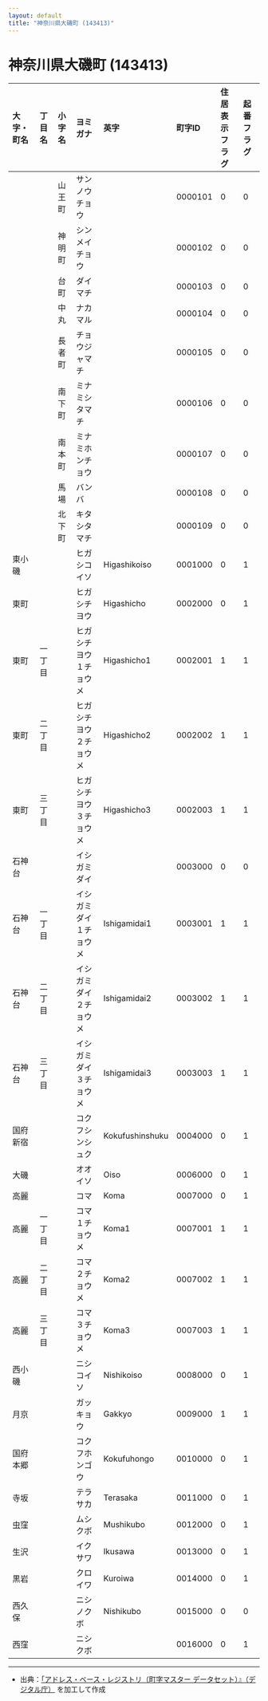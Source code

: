 ```yaml
---
layout: default
title: "神奈川県大磯町 (143413)"
---
```


# 神奈川県大磯町 (143413)

| 大字・町名 | 丁目名 | 小字名 | ヨミガナ | 英字 | 町字ID | 住居表示フラグ | 起番フラグ |
|:---|:---|:---|:---|:---|:---|:---|:---|
|  |  | 山王町 | サンノウチョウ |  | 0000101 | 0 | 0 |
|  |  | 神明町 | シンメイチョウ |  | 0000102 | 0 | 0 |
|  |  | 台町 | ダイマチ |  | 0000103 | 0 | 0 |
|  |  | 中丸 | ナカマル |  | 0000104 | 0 | 0 |
|  |  | 長者町 | チョウジャマチ |  | 0000105 | 0 | 0 |
|  |  | 南下町 | ミナミシタマチ |  | 0000106 | 0 | 0 |
|  |  | 南本町 | ミナミホンチョウ |  | 0000107 | 0 | 0 |
|  |  | 馬場 | バンバ |  | 0000108 | 0 | 0 |
|  |  | 北下町 | キタシタマチ |  | 0000109 | 0 | 0 |
| 東小磯 |  |  | ヒガシコイソ | Higashikoiso | 0001000 | 0 | 1 |
| 東町 |  |  | ヒガシチヨウ | Higashicho | 0002000 | 0 | 1 |
| 東町 | 一丁目 |  | ヒガシチヨウ１チョウメ | Higashicho1 | 0002001 | 1 | 1 |
| 東町 | 二丁目 |  | ヒガシチヨウ２チョウメ | Higashicho2 | 0002002 | 1 | 1 |
| 東町 | 三丁目 |  | ヒガシチヨウ３チョウメ | Higashicho3 | 0002003 | 1 | 1 |
| 石神台 |  |  | イシガミダイ |  | 0003000 | 0 | 0 |
| 石神台 | 一丁目 |  | イシガミダイ１チョウメ | Ishigamidai1 | 0003001 | 1 | 1 |
| 石神台 | 二丁目 |  | イシガミダイ２チョウメ | Ishigamidai2 | 0003002 | 1 | 1 |
| 石神台 | 三丁目 |  | イシガミダイ３チョウメ | Ishigamidai3 | 0003003 | 1 | 1 |
| 国府新宿 |  |  | コクフシンシュク | Kokufushinshuku | 0004000 | 0 | 1 |
| 大磯 |  |  | オオイソ | Oiso | 0006000 | 0 | 1 |
| 高麗 |  |  | コマ | Koma | 0007000 | 0 | 1 |
| 高麗 | 一丁目 |  | コマ１チョウメ | Koma1 | 0007001 | 1 | 1 |
| 高麗 | 二丁目 |  | コマ２チョウメ | Koma2 | 0007002 | 1 | 1 |
| 高麗 | 三丁目 |  | コマ３チョウメ | Koma3 | 0007003 | 1 | 1 |
| 西小磯 |  |  | ニシコイソ | Nishikoiso | 0008000 | 0 | 1 |
| 月京 |  |  | ガッキョウ | Gakkyo | 0009000 | 1 | 1 |
| 国府本郷 |  |  | コクフホンゴウ | Kokufuhongo | 0010000 | 0 | 1 |
| 寺坂 |  |  | テラサカ | Terasaka | 0011000 | 0 | 1 |
| 虫窪 |  |  | ムシクボ | Mushikubo | 0012000 | 0 | 1 |
| 生沢 |  |  | イクサワ | Ikusawa | 0013000 | 0 | 1 |
| 黒岩 |  |  | クロイワ | Kuroiwa | 0014000 | 0 | 1 |
| 西久保 |  |  | ニシノクボ | Nishikubo | 0015000 | 0 | 0 |
| 西窪 |  |  | ニシクボ |  | 0016000 | 0 | 1 |

---

- 出典：[「アドレス・ベース・レジストリ（町字マスター データセット）』（デジタル庁）](https://www.digital.go.jp/policies/base_registry_address/) を加工して作成